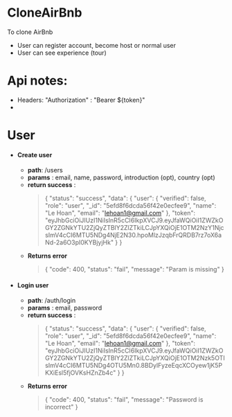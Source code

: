 # CloneAirBnb

To clone AirBnb
  - User can register account, become host or normal user
  - User can see experience (tour)

# Api notes:
  - Headers: "Authorization" : "Bearer ${token}"
  - 
# User
- #### Create user
  - **path**: /users
  - **params** : email, name, password, introduction (opt), country (opt) 
  - **return success** : 
    >  { "status": "success", "data": { "user": { "verified": false, "role": "user", "_id": "5efd8f6dcda56f42e0ecfee9", "name": "Le Hoan", "email": "lehoan1@gmail.com" }, "token": "eyJhbGciOiJIUzI1NiIsInR5cCI6IkpXVCJ9.eyJfaWQiOiI1ZWZkOGY2ZGNkYTU2ZjQyZTBlY2ZlZTkiLCJpYXQiOjE1OTM2NzY1NjcsImV4cCI6MTU5NDg4NjE2N30.hpoMlzJzqbFrQRDB7rz7oX6aNd-2a6O3pI0KYBjyjHk" } }
  - **Returns error**
    > { "code": 400, "status": "fail", "message": "Param is missing" }  
- #### Login user
  - **path**: /auth/login
  - **params** : email, password
  - **return success** : 
    >  { "status": "success", "data": { "user": { "verified": false, "role": "user", "_id": "5efd8f6dcda56f42e0ecfee9", "name": "Le Hoan", "email": "lehoan1@gmail.com" }, "token": "eyJhbGciOiJIUzI1NiIsInR5cCI6IkpXVCJ9.eyJfaWQiOiI1ZWZkOGY2ZGNkYTU2ZjQyZTBlY2ZlZTkiLCJpYXQiOjE1OTM2Nzk5OTIsImV4cCI6MTU5NDg4OTU5Mn0.8BDylFyzeEqcXCOyew1jK5PKXiEsl5fjOVKsHZnZb4c" } }
  - **Returns error**
    > { "code": 400, "status": "fail", "message": "Password is incorrect" }  